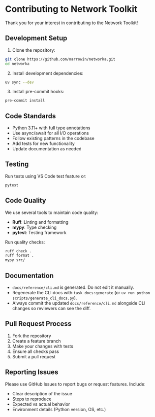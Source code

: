 # Contributing to Network Toolkit

Thank you for your interest in contributing to the Network Toolkit!

## Development Setup

1. Clone the repository:

```bash
git clone https://github.com/narrowin/networka.git
cd networka
```

2. Install development dependencies:

```bash
uv sync --dev
```

3. Install pre-commit hooks:

```bash
pre-commit install
```

## Code Standards

- Python 3.11+ with full type annotations
- Use async/await for all I/O operations
- Follow existing patterns in the codebase
- Add tests for new functionality
- Update documentation as needed

## Testing

Run tests using VS Code test feature or:

```bash
pytest
```

## Code Quality

We use several tools to maintain code quality:

- **Ruff**: Linting and formatting
- **mypy**: Type checking
- **pytest**: Testing framework

Run quality checks:

```bash
ruff check .
ruff format .
mypy src/
```

## Documentation

- `docs/reference/cli.md` is generated. Do not edit it manually.
- Regenerate the CLI docs with `task docs:generate` (or `uv run python scripts/generate_cli_docs.py`).
- Always commit the updated `docs/reference/cli.md` alongside CLI changes so reviewers can see the diff.

## Pull Request Process

1. Fork the repository
2. Create a feature branch
3. Make your changes with tests
4. Ensure all checks pass
5. Submit a pull request

## Reporting Issues

Please use GitHub Issues to report bugs or request features. Include:

- Clear description of the issue
- Steps to reproduce
- Expected vs actual behavior
- Environment details (Python version, OS, etc.)
